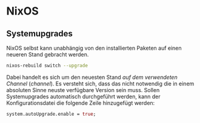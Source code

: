# NixOS

## Systemupgrades
NixOS selbst kann unabhängig von den installierten Paketen auf einen neueren Stand gebracht werden.
```bash
nixos-rebuild switch --upgrade
```
Dabei handelt es sich um den neuesten Stand *auf dem verwendeten Channel* (*channel*). Es versteht sich, dass das nicht notwendig die in einem absoluten Sinne neuste verfügbare Version sein muss. Sollen Systemupgrades automatisch durchgeführt werden, kann der Konfigurationsdatei die folgende Zeile hinzugefügt werden:
```nix
system.autoUpgrade.enable = true;
```
